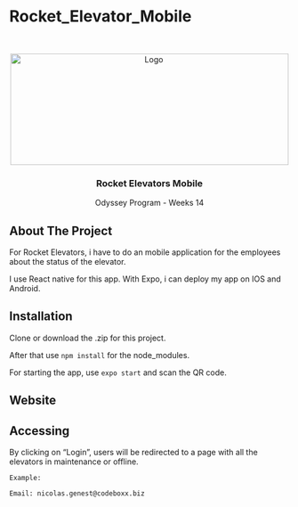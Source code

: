 # Rocket_Elevator_Mobile
<!-- PROJECT LOGO -->
<br />
<p align="center">
  <a href="https://rocketlift.ca/assets/_rocket/R2-3c6296bf2343b849b947f8ccfce0de61dd34ba7f9e2a23a53d0a743bc4604e3c.png">
    <img src="https://rocketlift.ca/assets/_rocket/R2-3c6296bf2343b849b947f8ccfce0de61dd34ba7f9e2a23a53d0a743bc4604e3c.png" alt="Logo" width="500" height="200">
  </a>

  <h3 align="center">Rocket Elevators Mobile
</h3>
  
  <p align="center">
    Odyssey Program - Weeks 14
  </p>
</p>



<!-- ABOUT THE PROJECT -->
## About The Project

For Rocket Elevators, i have to do an mobile application for the employees about the status of the elevator.

I use React native for this app. With Expo, i can deploy my app on IOS and Android.

## Installation

Clone or download the .zip for this project. 

After that use `npm install` for the node_modules.

For starting the app, use `expo start` and scan the QR code.

## Website

## Accessing

By clicking on “Login”, users will be redirected to a page with all the elevators in maintenance or offline.
	
	Example: 

	Email: nicolas.genest@codeboxx.biz
